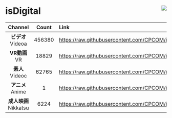 # isDigital <img align="right" src="https://img.shields.io/github/last-commit/CPCOM/isDigital"/>  
  
| Channel | Count | Link |  
| :-----: | :---: | :--- |  
|**ビデオ**<br />Videoa | 456380 | https://raw.githubusercontent.com/CPCOM/isDigital/main/Videoa.txt |  
|**VR動画**<br />VR | 18829 | https://raw.githubusercontent.com/CPCOM/isDigital/main/VR.txt |  
|**素人**<br />Videoc | 62765 | https://raw.githubusercontent.com/CPCOM/isDigital/main/Videoc.txt |  
|**アニメ**<br />Anime | 1 | https://raw.githubusercontent.com/CPCOM/isDigital/main/Anime.txt |  
|**成人映画**<br />Nikkatsu | 6224 | https://raw.githubusercontent.com/CPCOM/isDigital/main/Nikkatsu.txt |  